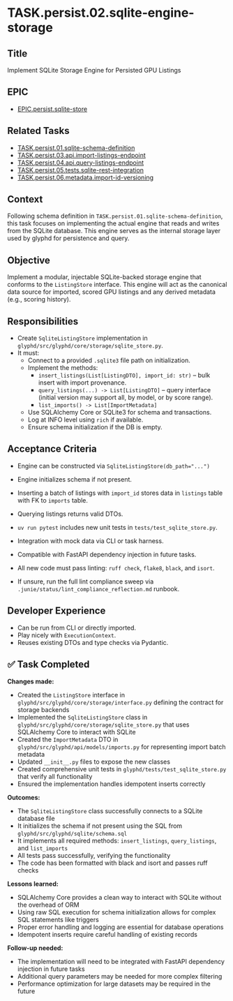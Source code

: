 # TASK.persist.02.sqlite-engine-storage

## Title
Implement SQLite Storage Engine for Persisted GPU Listings

## EPIC
- [EPIC.persist.sqlite-store](../../epics/open/EPIC.persist.sqlite-store.md)

## Related Tasks
- [TASK.persist.01.sqlite-schema-definition](.junie/tasks/open/TASK.persist.01.sqlite-schema-definition.md)
- [TASK.persist.03.api.import-listings-endpoint](.junie/tasks/open/TASK.persist.03.api.import-listings-endpoint.md)
- [TASK.persist.04.api.query-listings-endpoint](.junie/tasks/open/TASK.persist.04.api.query-listings-endpoint.md)
- [TASK.persist.05.tests.sqlite-rest-integration](.junie/tasks/open/TASK.persist.05.tests.sqlite-rest-integration.md)
- [TASK.persist.06.metadata.import-id-versioning](.junie/tasks/open/TASK.persist.06.metadata.import-id-versioning.md)


## Context
Following schema definition in `TASK.persist.01.sqlite-schema-definition`, this task focuses on implementing the actual engine that reads and writes from the SQLite database. This engine serves as the internal storage layer used by glyphd for persistence and query.

## Objective
Implement a modular, injectable SQLite-backed storage engine that conforms to the `ListingStore` interface. This engine will act as the canonical data source for imported, scored GPU listings and any derived metadata (e.g., scoring history).

## Responsibilities
- Create `SqliteListingStore` implementation in `glyphd/src/glyphd/core/storage/sqlite_store.py`.
- It must:
  - Connect to a provided `.sqlite3` file path on initialization.
  - Implement the methods:
    - `insert_listings(List[ListingDTO], import_id: str)` – bulk insert with import provenance.
    - `query_listings(...) -> List[ListingDTO]` – query interface (initial version may support all, by model, or by score range).
    - `list_imports() -> List[ImportMetadata]`
  - Use SQLAlchemy Core or SQLite3 for schema and transactions.
  - Log at INFO level using `rich` if available.
  - Ensure schema initialization if the DB is empty.

## Acceptance Criteria
- Engine can be constructed via `SqliteListingStore(db_path="...")`
- Engine initializes schema if not present.
- Inserting a batch of listings with `import_id` stores data in `listings` table with FK to `imports` table.
- Querying listings returns valid DTOs.
- `uv run pytest` includes new unit tests in `tests/test_sqlite_store.py`.
- Integration with mock data via CLI or task harness.
- Compatible with FastAPI dependency injection in future tasks.

- All new code must pass linting: `ruff check`, `flake8`, `black`, and `isort`.
- If unsure, run the full lint compliance sweep via `.junie/status/lint_compliance_reflection.md` runbook.

## Developer Experience
- Can be run from CLI or directly imported.
- Play nicely with `ExecutionContext`.
- Reuses existing DTOs and type checks via Pydantic.

## ✅ Task Completed

**Changes made:**
- Created the `ListingStore` interface in `glyphd/src/glyphd/core/storage/interface.py` defining the contract for storage backends
- Implemented the `SqliteListingStore` class in `glyphd/src/glyphd/core/storage/sqlite_store.py` that uses SQLAlchemy Core to interact with SQLite
- Created the `ImportMetadata` DTO in `glyphd/src/glyphd/api/models/imports.py` for representing import batch metadata
- Updated `__init__.py` files to expose the new classes
- Created comprehensive unit tests in `glyphd/tests/test_sqlite_store.py` that verify all functionality
- Ensured the implementation handles idempotent inserts correctly

**Outcomes:**
- The `SqliteListingStore` class successfully connects to a SQLite database file
- It initializes the schema if not present using the SQL from `glyphd/src/glyphd/sqlite/schema.sql`
- It implements all required methods: `insert_listings`, `query_listings`, and `list_imports`
- All tests pass successfully, verifying the functionality
- The code has been formatted with black and isort and passes ruff checks

**Lessons learned:**
- SQLAlchemy Core provides a clean way to interact with SQLite without the overhead of ORM
- Using raw SQL execution for schema initialization allows for complex SQL statements like triggers
- Proper error handling and logging are essential for database operations
- Idempotent inserts require careful handling of existing records

**Follow-up needed:**
- The implementation will need to be integrated with FastAPI dependency injection in future tasks
- Additional query parameters may be needed for more complex filtering
- Performance optimization for large datasets may be required in the future
